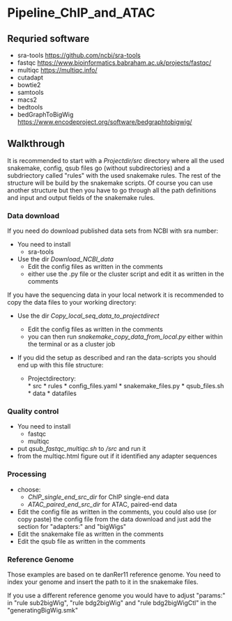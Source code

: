 # Pipeline_ChIP_and_ATAC

## Requried software
* sra-tools https://github.com/ncbi/sra-tools
* fastqc https://www.bioinformatics.babraham.ac.uk/projects/fastqc/
* multiqc https://multiqc.info/
* cutadapt
* bowtie2
* samtools
* macs2
* bedtools
* bedGraphToBigWig https://www.encodeproject.org/software/bedgraphtobigwig/

## Walkthrough
It is recommended to start with a *Projectdir/src* directory where all the used snakemake, config, qsub files go (without subdirectories) and a subdriectory called "rules" with the used snakemake rules. The rest of the structure will be build by the snakemake scripts. Of course you can use another structure but then you have to go through all the path definitions and input and output fields of the snakemake rules. 

### Data download
If you need do download published data sets from NCBI with sra number:
* You need to install 
    * sra-tools 
* Use the dir *Download_NCBI_data*
    * Edit the config files as written in the comments 
    * either use the .py file or the cluster script and edit it as written in the comments

If you have the sequencing data in your local network it is recommended to copy the data files to your working directory:
* Use the dir *Copy_local_seq_data_to_projectdirect*
   *  Edit the config files as written in the comments 
   * you can then run *snakemake_copy_data_from_local.py* either within the terminal or as a cluster job
   
* If you did the setup as described and ran the data-scripts you should end up with this file structure:  
   * Projectdirectory:  
         * src
           * rules
           * config_files.yaml
           * snakemake_files.py
           * qsub_files.sh
         * data
           * datafiles
           
### Quality control
* You need to install
   * fastqc 
   * multiqc 
* put *qsub_fastqc_multiqc.sh* to */src* and run it 
* from the multiqc.html figure out if it identified any adapter sequences

### Processing
* choose:
   * *ChIP_single_end_src_dir* for ChIP single-end data
   * *ATAC_paired_end_src_dir* for ATAC, paired-end data
* Edit the config file as written in the comments, you could also use (or copy paste) the config file from the data download and just add the section for "adapters:" and "bigWigs"
* Edit the snakemake file as written in the comments
* Edit the qsub file as written in the comments

### Reference Genome
Those examples are based on te danRer11 reference genome. You need to index your genome and insert the path to it in the snakemake files. 

If you use a different reference genome you would have to adjust "params:" in "rule sub2bigWig", "rule bdg2bigWig" and "rule bdg2bigWigCtl" in the "generatingBigWig.smk" 
